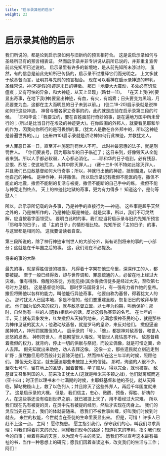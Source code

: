 ```yaml
---
title: "启示录其他的启示"
weight: 23
---
```


# 启示录其他的启示


我们所说的，都是论到启示录如何与旧新约的预言相符合。
这是说启示录如何与圣经所已有的预言相表证。
然而启示录并非专讲说从前所已说的，并非重复宣传前此先知所已述说的。
启示录里有许多的新境地，是从前先知所未涉过的。
虽然，有的信息是前此先知所已传扬的，启示录不过推绎它们而光明之。
上文多就于敌基督而言，证明其与先前的预言相合。
现在可以看神在启示录神迹的审判。
圣经常说，神(不是假的)迹是末日的特徵。
那日「地要大大震动，多处必有饥荒瘟疫；又有可怕的异象，和大神迹，从天上显现」(路廿一11)。
「在天上我(神)要显出奇事，在地下我(神)要显出神迹，有血，有火，有烟雾；日头要变为黑暗，月亮要变为血，这都在主大而明显的日子未到以前。」
(徒二19-20)启示录就是说神如何行这些神迹。
神曾与雅各家立奇事的约，此约就是应验在启示录第三段的时候。
「耶和华说：『我要立约，要在百姓面前行奇妙的事，是在遍地万国中所未曾行的；(所以是比当日行在埃及的神迹更大)。在你四围的外邦人，就要看见耶和华的作为，因我向你所行的是可畏惧的事。(犹太人是散在各外邦中的，所以这神迹是普遍世界的)。』」
(出卅四10)启示录就是讲论神如何行此神迹，并救犹太人。

世人罪恶日甚一日，直至非神施恩刑罚世人不可。
此时神最恩惠的法子，就是刑罚世人。
「你们要哀号，因为耶和华的日子临近了；这日来到，好像毁灭从全能者来到。所以人手都必软弱，人心都必消化。……耶和华的日子临到，必有残忍、忿恨、烈怒；使这地荒凉，从其中除灭罪人。」
(赛十三6-9)不特如此除灭罪人，并且我们已见敌基督如何大行奇事；所以，神就行出他的神迹，抵制魔鬼，以表明他自己的神格。
是神作神，并非撒但。
所以启示录记有撒但不能医的疮，撒但不能止的地震，撒但不能制的复活与被提，撒但不能断的自己手中的练。
撒但不能与神竞走到终点。
天上的神迹比地狱的奇事，更为有力得多！
知道这个，是何等慰人！

所以，启示录所记载的许多事，乃是神手的直接行为──神迹。
这些事是超乎天然之外的，乃是神所作的，乃是神迹(既是神迹，就是实事，所以，我们不可灵然解，应当按着字面领受)。
要明白此时的事，我们应当将启示录与旧约先知所预言「耶和华的日子」，或「主的日子」的情形相比较。
先知所说「主的日子」的事，与这里都是相同的。
这我要请读者自查。

第三段所说的，除了神行神迹审判世人的大部分外，尚有论到将来的事的一小部分；这就是在千年国之后的事。
这，我们现在不必提及。

将来的事的大略

最先的事，就是得胜信徒的被提。
凡得着十字架在他生命里，深深作工的人，都要被提。
至于一般已经得救，却与世界调和、罪恶疏通的人，必留在地上经过大灾难。
惟有得胜、儆醒的圣徒，方能见接(其余得救信徒多是经过大灾，至吹第七号时方见接)。
这是基督徒的事。
那时罗马国将复兴，有一强有力者作她的皇帝。
撒但将赐他以各样的能力，叫他能行异迹奇事。
他要自称为基督，得着犹太人的心。
那时犹太人已回本地，多是不信的，他们要重建圣殿，恢复旧日的敬拜与祭祀。
他们因为怕外来的权力，就与敌基督立盟，以七年为约期，叫他保护；那时，自然尚有一些的人(遗数)相信神的话，反对这假弥赛亚的名号。
在七年的一半，天上就有异象发生，红龙撒但从天摔到地来，充满忿恨神圣民的心，就是那些为神作见证的犹太人；他激动敌基督，就是罗马的皇帝，来反对他们。
撒但逼迫属神的人，神刑罚属撒但的人。
启示录的「号」、「碗」，都是神对敌基督，和世人忿怒的发表。
神刑罚世人，尚是盼望世人悔改，可惜世人竟怙恶不作。
敌基督藉着撒但的权力，就背约，停止一切的供献与祭祀，而设立偶像，就是可憎之翼，命人去拜。
假先知就出来助他，劝人去拜这像。
这像一立，那些遗民就立刻逃走到旷野；虽然撒但用尽百般计划要除灭他们，然而神却在这三年半的时候，照顾他们。
撒但无处泄忿，就去逼迫那些未被提上天的信徒。
那时，殉道的人很不少。
至吹七号时，留在地上的圣徒，因着苦难，学了顺从，得以完全，就也被提。
敌基督又召集列国的人，前来攻击犹太人(这就是哈米吉多顿之战)，他们就离城而逃(亚十四)；时正但以理书末个七满期的时候，主耶稣基督和他的圣徒，就从天降临，脚站橄榄山上，救了以色列人；并且除灭了这些外邦人，再后千年国度就来了。
这是启示录的大概。
但是，我们信主，忠心、儆醒、预备，得胜、祈祷的人，在这些事还没有临到世界之前，就已被提上天了，用不着经过大灾难。
所以我们现在先有被提的灵，在灵中先有被提的经历，然后才实现在肉身上。
我们的灵应当先在天上，我们的体就要随来。
愿我们不被世事纠缠，好叫我们时候到时就去。
来世的权能，今世就当在圣徒的生命里表显出来。
但是，可惜！
许多人已赶不上这一点。
主阿！
愿你施恩。
愿主指引我们，保守我们的心，叫我们寻求真理；叫我们得着将来的亮光，照耀我们现今的路途；知道将来的审判，指引我们现今的自审；尝着将来的天喜，以为现今与主的灵交。
愿我们不以查考这本最有福祉的书，当作一种思想上的研究；愿我们因着查读这书，改变我们的生活与工作；阿们！
